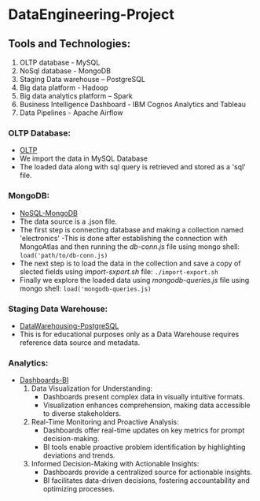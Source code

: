 # DataEngineering-Project
## Tools and Technologies:
  1. OLTP database - MySQL
  2. NoSql database - MongoDB
  3. Staging Data warehouse – PostgreSQL
  4. Big data platform - Hadoop
  5. Big data analytics platform – Spark
  6. Business Intelligence Dashboard - IBM Cognos Analytics and Tableau
  7. Data Pipelines - Apache Airflow
### OLTP Database:
  - [OLTP](https://github.com/mehassanhmood/DataEngineering-Project/tree/main/OLTP)
  - We import the data in MySQL Database
  - The loaded data along with sql query is retrieved and stored as a 'sql' file.
### MongoDB:
  - [NoSQL-MongoDB](https://github.com/mehassanhmood/DataEngineering-Project/tree/main/NoSQL-MongoDB)
  - The data source is a .json file.
  - The first step is connecting database and making a collection named 'electronics'
      -This is done after establishing the connection with MongoAtlas and then running the *db-conn.js* file using mongo shell:
        ```load('path/to/db-conn.js)```
  - The next step is to load the data in the collection and save a copy of slected fields using *import-sxport.sh* file:
      ```./import-export.sh```
  - Finally we explore the loaded data using *mongodb-queries.js* file using mongo shell:
      ```load('mongodb-queries.js)```
### Staging Data Warehouse:
  - [DataWarehousing-PostgreSQL](https://github.com/mehassanhmood/DataEngineering-Project/tree/main/DataWarehousing-PostgreSQL)
  - This is for educational purposes only as a Data Warehouse requires reference data source and metadata.
### Analytics:
  - [Dashboards-BI](https://github.com/mehassanhmood/DataEngineering-Project/tree/main/Analytics)
    1. Data Visualization for Understanding:
       - Dashboards present complex data in visually intuitive formats.
       - Visualization enhances comprehension, making data accessible to diverse stakeholders.
    2. Real-Time Monitoring and Proactive Analysis:
       - Dashboards offer real-time updates on key metrics for prompt decision-making.
       - BI tools enable proactive problem identification by highlighting deviations and trends.
    3. Informed Decision-Making with Actionable Insights:
       - Dashboards provide a centralized source for actionable insights.
       - BI facilitates data-driven decisions, fostering accountability and optimizing processes.
